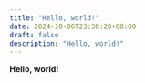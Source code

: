 ```yaml
---
title: "Hello, world!"
date: 2024-10-06T23:38:20+08:00
draft: false
description: "Hello, world!"
---
```


**Hello, world!**